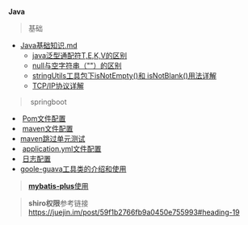 **Java**

> 基础

- <a href="Java基础知识.md">Java基础知识.md</a>
  - <a href="java泛型通配符T,E,K,V的区别.md">java泛型通配符T,E,K,V的区别</a>
  - <a href="null与空字符串的区别.md">null与空字符串（""）的区别</a>
  - <a href="stringUtils工具包下isNotEmpty()和 isNotBlank()用法详解.md">stringUtils工具包下isNotEmpty()和 isNotBlank()用法详解</a>
  - <a href="TCP-IP协议详解.md">TCP/IP协议详解</a>

> ​	springboot

- ​	<a href="./pom配置.md">Pom文件配置</a>
- ​	<a href="./maven文件配置.md">maven文件配置</a>
- <a href="./maven跳过单元测试.md">maven跳过单元测试</a>
- ​    <a href="./application.yml配置.md">application.yml文件配置</a>
- ​	<a href="./日志/">日志配置</a>
- ​     <a href="Google-guava工具类的介绍和使用.md">goole-guava工具类的介绍和使用</a>

> <a href="./mybatis-plus/">**mybatis-plus**使用</a>

> **shiro权限**参考链接<https://juejin.im/post/59f1b2766fb9a0450e755993#heading-19>

​	
